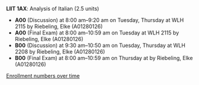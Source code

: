 **LIIT 1AX**: Analysis of Italian (2.5 units)

- **A00** (Discussion) at 8:00 am–9:20 am on Tuesday, Thursday at WLH 2115 by Riebeling, Elke (A01280126)
- **A00** (Final Exam) at 8:00 am–10:59 am on Tuesday at WLH 2115 by Riebeling, Elke (A01280126)
- **B00** (Discussion) at 9:30 am–10:50 am on Tuesday, Thursday at WLH 2208 by Riebeling, Elke (A01280126)
- **B00** (Final Exam) at 8:00 am–10:59 am on Thursday at   by Riebeling, Elke (A01280126)

[Enrollment numbers over time](./LIIT1AX.tsv)
